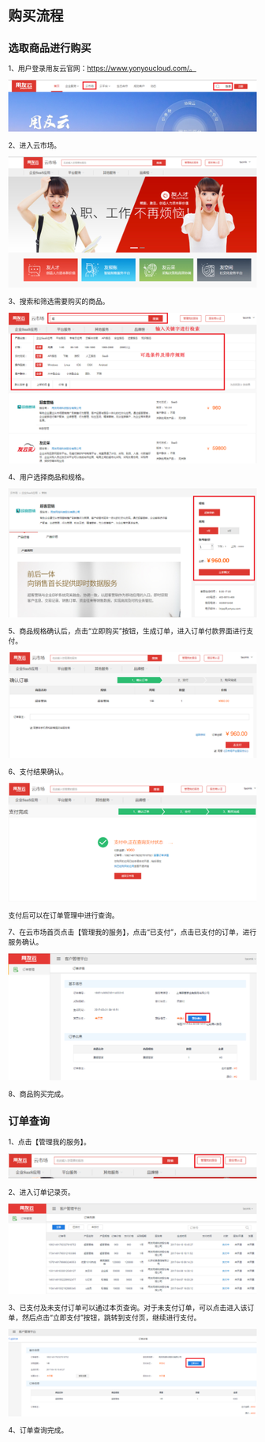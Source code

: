 # 购买流程
## 选取商品进行购买
1、用户登录用友云官网：https://www.yonyoucloud.com/。

![](/articles/yycloud/2-/images/fapiao01.png)

2、进入云市场。

![](/articles/yycloud/2-/images/goumai6.png)


3、搜索和筛选需要购买的商品。

![](/articles/yycloud/2-/images/goumai5.png)


4、用户选择商品和规格。

![](/articles/yycloud/2-/images/goumai1.png)

5、商品规格确认后，点击“立即购买”按钮，生成订单，进入订单付款界面进行支付。

![](/articles/yycloud/2-/images/goumai2.png)

6、支付结果确认。

![](/articles/yycloud/2-/images/goumai3.png)

支付后可以在订单管理中进行查询。

7、在云市场首页点击【管理我的服务】，点击“已支付”，点击已支付的订单，进行服务确认。
 
![](/articles/yycloud/2-/images/goumai7.png)
 
8、商品购买完成。 

## 订单查询

1、点击【管理我的服务】。
 
![](/articles/yycloud/2-/images/fapiao02.png)


2、进入订单记录页。

![](/articles/yycloud/2-/images/goumai4.png)

3、已支付及未支付订单可以通过本页查询。对于未支付订单，可以点击进入该订单，然后点击“立即支付”按钮，跳转到支付页，继续进行支付。

![](/articles/yycloud/2-/images/goumai8.png)

 
4、订单查询完成。

